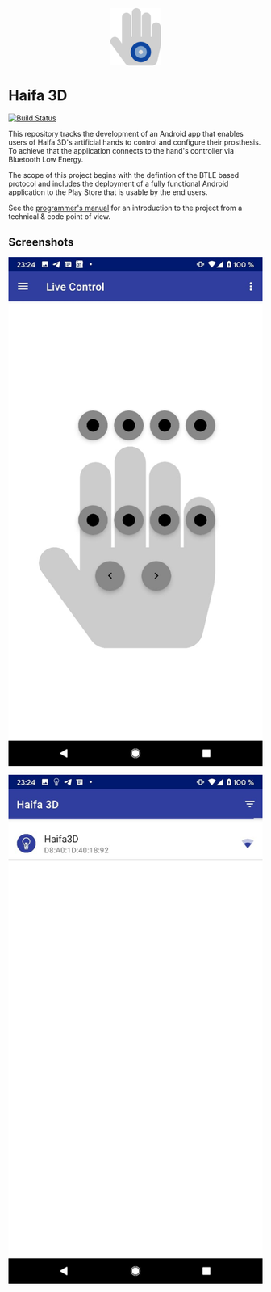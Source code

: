 <p align="center">
  <a href="#">
    <img
      alt="Haifa 3D app logo"
      src="doc/logo.svg"
      width="100"
    />
  </a>
</p>

# Haifa 3D

[![Build Status](https://dev.azure.com/georg-jung/Haifa3d/_apis/build/status/georg-jung.technion-robotic-arm?branchName=master)](https://dev.azure.com/georg-jung/Haifa3d/_build/latest?definitionId=12&branchName=master)

This repository tracks the development of an Android app that enables users of Haifa 3D's artificial hands to control and configure their prosthesis. To achieve that the application connects to the hand's controller via Bluetooth Low Energy.

The scope of this project begins with the defintion of the BTLE based protocol and includes the deployment of a fully functional Android application to the Play Store that is usable by the end users.

See the [programmer's manual](/doc/programmers-manual.md) for an introduction to the project from a technical & code point of view.

## Screenshots

![Live Control](/doc/screenshot_livecontrol.png)

![Connect](/doc/screenshot_connect.png)